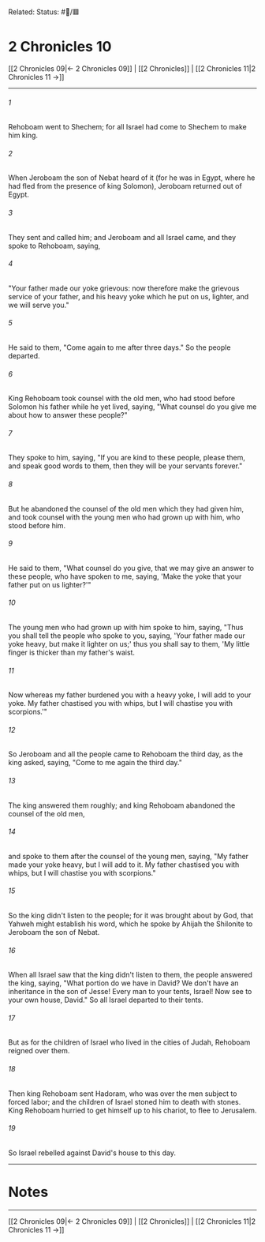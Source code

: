 Related:
Status: #📖/🟥
# 2 Chronicles 10

[[2 Chronicles 09|← 2 Chronicles 09]] | [[2 Chronicles]] | [[2 Chronicles 11|2 Chronicles 11 →]]
***



###### 1 
Rehoboam went to Shechem; for all Israel had come to Shechem to make him king. 

###### 2 
When Jeroboam the son of Nebat heard of it (for he was in Egypt, where he had fled from the presence of king Solomon), Jeroboam returned out of Egypt. 

###### 3 
They sent and called him; and Jeroboam and all Israel came, and they spoke to Rehoboam, saying, 

###### 4 
"Your father made our yoke grievous: now therefore make the grievous service of your father, and his heavy yoke which he put on us, lighter, and we will serve you." 

###### 5 
He said to them, "Come again to me after three days." So the people departed. 

###### 6 
King Rehoboam took counsel with the old men, who had stood before Solomon his father while he yet lived, saying, "What counsel do you give me about how to answer these people?" 

###### 7 
They spoke to him, saying, "If you are kind to these people, please them, and speak good words to them, then they will be your servants forever." 

###### 8 
But he abandoned the counsel of the old men which they had given him, and took counsel with the young men who had grown up with him, who stood before him. 

###### 9 
He said to them, "What counsel do you give, that we may give an answer to these people, who have spoken to me, saying, 'Make the yoke that your father put on us lighter?'" 

###### 10 
The young men who had grown up with him spoke to him, saying, "Thus you shall tell the people who spoke to you, saying, 'Your father made our yoke heavy, but make it lighter on us;' thus you shall say to them, 'My little finger is thicker than my father's waist. 

###### 11 
Now whereas my father burdened you with a heavy yoke, I will add to your yoke. My father chastised you with whips, but I will chastise you with scorpions.'" 

###### 12 
So Jeroboam and all the people came to Rehoboam the third day, as the king asked, saying, "Come to me again the third day." 

###### 13 
The king answered them roughly; and king Rehoboam abandoned the counsel of the old men, 

###### 14 
and spoke to them after the counsel of the young men, saying, "My father made your yoke heavy, but I will add to it. My father chastised you with whips, but I will chastise you with scorpions." 

###### 15 
So the king didn't listen to the people; for it was brought about by God, that Yahweh might establish his word, which he spoke by Ahijah the Shilonite to Jeroboam the son of Nebat. 

###### 16 
When all Israel saw that the king didn't listen to them, the people answered the king, saying, "What portion do we have in David? We don't have an inheritance in the son of Jesse! Every man to your tents, Israel! Now see to your own house, David." So all Israel departed to their tents. 

###### 17 
But as for the children of Israel who lived in the cities of Judah, Rehoboam reigned over them. 

###### 18 
Then king Rehoboam sent Hadoram, who was over the men subject to forced labor; and the children of Israel stoned him to death with stones. King Rehoboam hurried to get himself up to his chariot, to flee to Jerusalem. 

###### 19 
So Israel rebelled against David's house to this day.

---
# Notes


***
[[2 Chronicles 09|← 2 Chronicles 09]] | [[2 Chronicles]] | [[2 Chronicles 11|2 Chronicles 11 →]]
